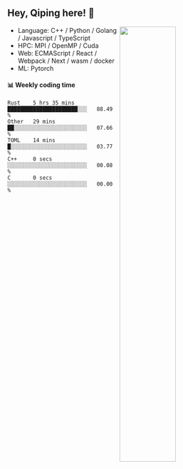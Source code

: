 

## Hey, Qiping here! :wave:

[<img align="right" width="50%" src="https://github-readme-stats.vercel.app/api?username=ppppqp&theme=dark&show_icons=true">](https://metrics.lecoq.io/ppppqp?template=classic)



-   Language: C++ / Python / Golang / Javascript / TypeScript
-   HPC: MPI / OpenMP / Cuda
-   Web: ECMAScript / React / Webpack / Next / wasm / docker
-   ML: Pytorch



#### :bar_chart: Weekly coding time

<!--START_SECTION:waka-->

```text
Rust    5 hrs 35 mins   ██████████████████████░░░   88.49 %
Other   29 mins         ██░░░░░░░░░░░░░░░░░░░░░░░   07.66 %
TOML    14 mins         █░░░░░░░░░░░░░░░░░░░░░░░░   03.77 %
C++     0 secs          ░░░░░░░░░░░░░░░░░░░░░░░░░   00.08 %
C       0 secs          ░░░░░░░░░░░░░░░░░░░░░░░░░   00.00 %
```

<!--END_SECTION:waka-->
